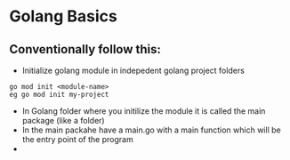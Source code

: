 # Golang Basics
## Conventionally follow this:
- Initialize golang module in indepedent golang project folders
```
go mod init <module-name>
eg go mod init my-project
```

- In Golang folder where you initilize the module it is called the main package (like a folder)
- In the main packahe have a main.go with a main function which will be the entry point of the program
- 